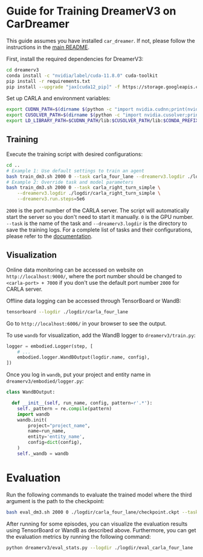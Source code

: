 # Guide for Training DreamerV3 on CarDreamer

This guide assumes you have installed `car_dreamer`. If not, please follow the instructions in the [main README](../README.md).

First, install the required dependencies for DreamerV3:

```bash
cd dreamerv3
conda install -c "nvidia/label/cuda-11.8.0" cuda-toolkit
pip install -r requirements.txt
pip install --upgrade "jax[cuda12_pip]" -f https://storage.googleapis.com/jax-releases/jax_cuda_releases.html
```

Set up CARLA and environment variables:

```bash
export CUDNN_PATH=$(dirname $(python -c "import nvidia.cudnn;print(nvidia.cudnn.__file__)"))
export CUSOLVER_PATH=$(dirname $(python -c "import nvidia.cusolver;print(nvidia.cusolver.__file__)"))
export LD_LIBRARY_PATH=$CUDNN_PATH/lib:$CUSOLVER_PATH/lib:$CONDA_PREFIX/lib:$LD_LIBRARY_PATH
```

## Training

Execute the training script with desired configurations:

```bash
cd ..
# Example 1: Use default settings to train an agent
bash train_dm3.sh 2000 0 --task carla_four_lane --dreamerv3.logdir ./logdir/carla_four_lane
# Example 2: Override task and model parameters
bash train_dm3.sh 2000 0 --task carla_right_turn_simple \
    --dreamerv3.logdir ./logdir/carla_right_turn_simple \
    --dreamerv3.run.steps=5e6
```

`2000` is the port number of the CARLA server. The script will automatically start the server so you don't need to start it manually.
`0` is the GPU number.
`--task` is the name of the task and `--dreamerv3.logdir` is the directory to save the training logs. For a complete list of tasks and their configurations, please refer to the [documentation](https://car-dreamer.readthedocs.io/en/latest/tasks.html).

## Visualization

Online data monitoring can be accessed on website on `http://localhost:9000/`, where the port number should be changed to `<carla-port> + 7000` if you don't use the default port number `2000` for CARLA server.

Offline data logging can be accessed through TensorBoard or WandB:

```bash
tensorboard --logdir ./logdir/carla_four_lane
```

Go to `http://localhost:6006/` in your browser to see the output.

To use `wandb` for visualization, add the WandB logger to `dreamerv3/train.py`:

```python
logger = embodied.Logger(step, [
    # ...
    embodied.logger.WandBOutput(logdir.name, config),
])
```

Once you log in `wandb`, put your project and entity name in `dreamerv3/embodied/logger.py`:

```python
class WandBOutput:

  def __init__(self, run_name, config, pattern=r'.*'):
    self._pattern = re.compile(pattern)
    import wandb
    wandb.init(
        project="project_name",
        name=run_name,
        entity='entity_name',
        config=dict(config),
    )
    self._wandb = wandb
```

# Evaluation

Run the following commands to evaluate the trained model where the third argument is the path to the checkpoint:

```bash
bash eval_dm3.sh 2000 0 ./logdir/carla_four_lane/checkpoint.ckpt --task carla_four_lane --dreamerv3.logdir ./logdir/eval_carla_four_lane
```

After running for some episodes, you can visualize the evaluation results using TensorBoard or WandB as described above. Furthermore, you can get the evaluation metrics by running the following command:

```bash
python dreamerv3/eval_stats.py --logdir ./logdir/eval_carla_four_lane
```
